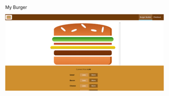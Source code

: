 My Burger

![alt text](https://github.com/EvyatarHaim1/MyBurger/blob/master/src/assets/images/view.png?raw=true)





